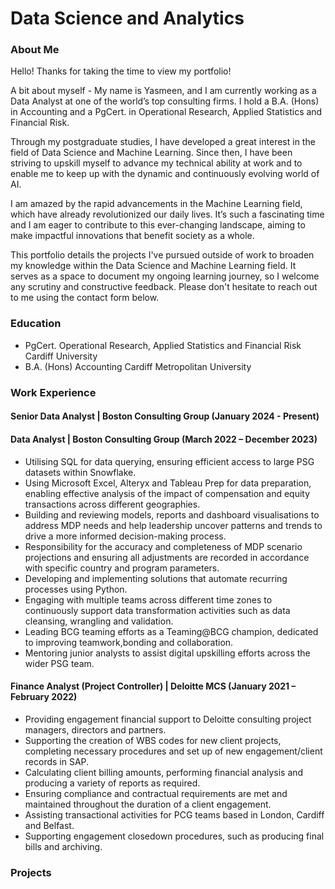# Data Science and Analytics

### About Me
Hello! Thanks for taking the time to view my portfolio!

A bit about myself - My name is Yasmeen, and I am currently working as a Data Analyst at one of the world’s top consulting firms. I hold a B.A. (Hons) in Accounting and a PgCert. in Operational Research, Applied Statistics and Financial Risk. 

Through my postgraduate studies, I have developed a great interest in the field of Data Science and Machine Learning. Since then, I have been striving to upskill myself to advance my technical ability at work and to enable me to keep up with the dynamic and continuously evolving world of AI. 

I am amazed by the rapid advancements in the Machine Learning field, which have already revolutionized our daily lives. It’s such a fascinating time and I am eager to contribute to this ever-changing landscape, aiming to make impactful innovations that benefit society as a whole.

This portfolio details the projects I've pursued outside of work to broaden my knowledge within the Data Science and Machine Learning field. It serves as a space to document my ongoing learning journey, so I welcome any scrutiny and constructive feedback. Please don't hesitate to reach out to me using the contact form below.

### Education
- PgCert. Operational Research, Applied Statistics and Financial Risk                       Cardiff University
- B.A. (Hons) Accounting                                                                    Cardiff Metropolitan University

### Work Experience
#### Senior Data Analyst | Boston Consulting Group (January 2024 - Present)
#### Data Analyst | Boston Consulting Group (March 2022 – December 2023)
- Utilising SQL for data querying, ensuring efficient access to large PSG datasets within Snowflake.
- Using Microsoft Excel, Alteryx and Tableau Prep for data preparation, enabling effective analysis of the impact of compensation and equity transactions across different geographies.
- Building and reviewing models, reports and dashboard visualisations to address MDP needs and help leadership uncover patterns and trends to drive a more informed decision-making process.
- Responsibility for the accuracy and completeness of MDP scenario projections and ensuring all adjustments are recorded in accordance with specific country and program parameters.
- Developing and implementing solutions that automate recurring processes using Python.
- Engaging with multiple teams across different time zones to continuously support data transformation activities such as data cleansing, wrangling and validation.
- Leading BCG teaming efforts as a Teaming@BCG champion, dedicated to improving teamwork,bonding and collaboration.
- Mentoring junior analysts to assist digital upskilling efforts across the wider PSG team.

#### Finance Analyst (Project Controller) | Deloitte MCS (January 2021 – February 2022)
- Providing engagement financial support to Deloitte consulting project managers, directors and partners.
- Supporting the creation of WBS codes for new client projects, completing necessary procedures and set up of new engagement/client records in SAP.
- Calculating client billing amounts, performing financial analysis and producing a variety of reports as required.
- Ensuring compliance and contractual requirements are met and maintained throughout the duration of a client engagement.
- Assisting transactional activities for PCG teams based in London, Cardiff and Belfast.
- Supporting engagement closedown procedures, such as producing final bills and archiving.

### Projects

